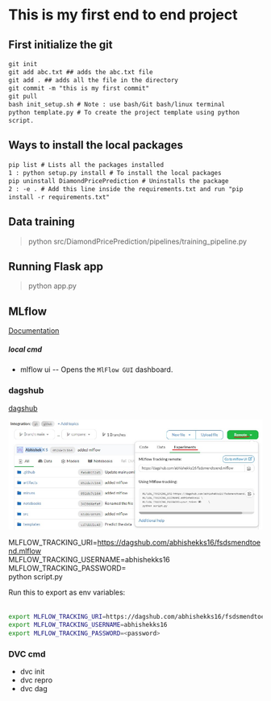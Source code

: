 # This is my first end to end project

## First initialize the git
```
git init     
git add abc.txt ## adds the abc.txt file     
git add . ## adds all the file in the directory    
git commit -m "this is my first commit"  
git pull     
bash init_setup.sh # Note : use bash/Git bash/linux terminal
python template.py # To create the project template using python script.
```

## Ways to install the local packages
```
pip list # Lists all the packages installed
1 : python setup.py install # To install the local packages
pip uninstall DiamondPricePrediction # Uninstalls the package
2 : -e . # Add this line inside the requirements.txt and run "pip install -r requirements.txt"
```

## Data training 
> python src/DiamondPricePrediction/pipelines/training_pipeline.py

## Running Flask app
> python app.py



## MLflow

[Documentation](https://mlflow.org/docs/latest/index.html)


##### local cmd
- mlflow ui -- Opens the `MlFlow GUI` dashboard.

### dagshub
[dagshub](https://dagshub.com/)


![dagshub_config](./extras/images/dagshub_config.jpg)

MLFLOW_TRACKING_URI=https://dagshub.com/abhishekks16/fsdsmendtoend.mlflow \
MLFLOW_TRACKING_USERNAME=abhishekks16 \
MLFLOW_TRACKING_PASSWORD=<password> \
python script.py

Run this to export as env variables:

```bash

export MLFLOW_TRACKING_URI=https://dagshub.com/abhishekks16/fsdsmendtoend.mlflow
export MLFLOW_TRACKING_USERNAME=abhishekks16
export MLFLOW_TRACKING_PASSWORD=<password>

```


### DVC cmd
- dvc init
- dvc repro
- dvc dag